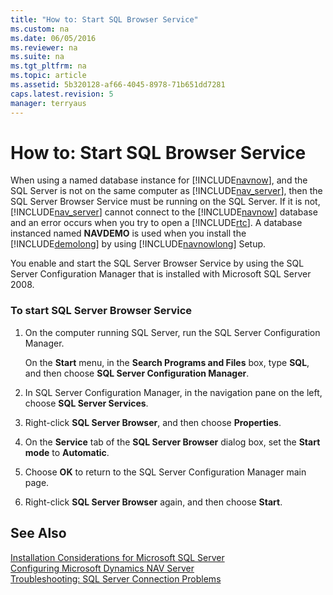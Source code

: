 ```yaml
---
title: "How to: Start SQL Browser Service"
ms.custom: na
ms.date: 06/05/2016
ms.reviewer: na
ms.suite: na
ms.tgt_pltfrm: na
ms.topic: article
ms.assetid: 5b320128-af66-4045-8978-71b651dd7281
caps.latest.revision: 5
manager: terryaus
---
```

# How to: Start SQL Browser Service
When using a named database instance for [!INCLUDE[navnow](../dynamics-nav/includes/navnow_md.md)], and the SQL Server is not on the same computer as [!INCLUDE[nav_server](../dynamics-nav/includes/nav_server_md.md)], then the SQL Server Browser Service must be running on the SQL Server. If it is not, [!INCLUDE[nav_server](../dynamics-nav/includes/nav_server_md.md)] cannot connect to the [!INCLUDE[navnow](../dynamics-nav/includes/navnow_md.md)] database and an error occurs when you try to open a [!INCLUDE[rtc](../dynamics-nav/includes/rtc_md.md)]. A database instanced named **NAVDEMO** is used when you install the [!INCLUDE[demolong](../dynamics-nav/includes/demolong_md.md)] by using [!INCLUDE[navnowlong](../dynamics-nav/includes/navnowlong_md.md)] Setup.  
  
 You enable and start the SQL Server Browser Service by using the SQL Server Configuration Manager that is installed with Microsoft SQL Server 2008.  
  
### To start SQL Server Browser Service  
  
1.  On the computer running SQL Server, run the SQL Server Configuration Manager.  
  
     On the **Start** menu, in the **Search Programs and Files** box, type **SQL**, and then choose **SQL Server Configuration Manager**.  
  
2.  In SQL Server Configuration Manager, in the navigation pane on the left, choose **SQL Server Services**.  
  
3.  Right\-click **SQL Server Browser**, and then choose **Properties**.  
  
4.  On the **Service** tab of the **SQL Server Browser** dialog box, set the **Start mode** to **Automatic**.  
  
5.  Choose **OK** to return to the SQL Server Configuration Manager main page.  
  
6.  Right\-click **SQL Server Browser** again, and then choose **Start**.  
  
## See Also  
 [Installation Considerations for Microsoft SQL Server](../dynamics-nav/Installation-Considerations-for-Microsoft-SQL-Server.md)   
 [Configuring Microsoft Dynamics NAV Server](../dynamics-nav/Configuring-Microsoft-Dynamics-NAV-Server.md)   
 [Troubleshooting: SQL Server Connection Problems](../Topic/Troubleshooting:%20SQL%20Server%20Connection%20Problems.md)